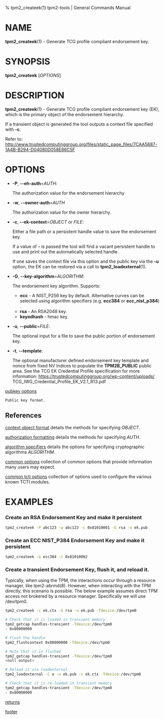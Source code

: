 % tpm2_createek(1) tpm2-tools | General Commands Manual

# NAME

**tpm2_createek**(1) - Generate TCG profile compliant endorsement key.

# SYNOPSIS

**tpm2_createek** [*OPTIONS*]

# DESCRIPTION

**tpm2_createek**(1) - Generate TCG profile compliant endorsement key (EK),
which is the primary object of the endorsement hierarchy.

If a transient object is generated the tool outputs a context file specified
with **-c**.

Refer to:
<http://www.trustedcomputinggroup.org/files/static_page_files/7CAA5687-1A4B-B294-D04080D058E86C5F>

# OPTIONS

  * **-P**, **\--eh-auth**=_AUTH_:

    The authorization value for the endorsement hierarchy

  * **-w**, **\--owner-auth**=_AUTH_

    The authorization value for the owner hierarchy.

  * **-c**, **\--ek-context**=_OBJECT_ or _FILE_:

    Either a file path or a persistent handle value to save the endorsement key.

    If a value of **-** is passed the tool will find a vacant persistent handle
    to use and print out the automatically selected handle.

    If one saves the context file via this option and the public key via the
    **-u** option, the EK can be restored via a call to **tpm2_loadexternal**(1).

  * **-G**, **\--key-algorithm**=_ALGORITHM_:

    The endorsement key algorithm. Supports:
    * **ecc** - A NIST_P256 key by default. Alternative curves can be selected
      using algorithm specifiers (e.g. **ecc384** or **ecc_nist_p384**) .
    * **rsa** - An RSA2048 key.
    * **keyedhash** - hmac key.

  * **-u**, **\--public**=_FILE_:

    The optional input for a file to save the public portion of endorsement key.

  * **-t**, **\--template**:

    The optional manufacturer defined endorsement key template and nonce from
    fixed NV Indices to populate the **TPM2B_PUBLIC** public area.
    See the TCG EK Credential Profile specification for more information:
    https://trustedcomputinggroup.org/wp-content/uploads/
    TCG_IWG_Credential_Profile_EK_V2.1_R13.pdf

[pubkey options](common/pubkey.md)

    Public key format.

## References

[context object format](common/ctxobj.md) details the methods for specifying
_OBJECT_.

[authorization formatting](common/authorizations.md) details the methods for
specifying _AUTH_.

[algorithm specifiers](common/alg.md) details the options for specifying
cryptographic algorithms _ALGORITHM_.

[common options](common/options.md) collection of common options that provide
information many users may expect.

[common tcti options](common/tcti.md) collection of options used to configure
the various known TCTI modules.

# EXAMPLES

### Create an RSA Endorsement Key and make it persistent
```bash
tpm2_createek -P abc123 -w abc123 -c 0x81010001 -G rsa -u ek.pub
```

### Create an ECC NIST_P384 Endorsement Key and make it persistent
```bash
tpm2_createek -G ecc384 -c 0x81010002
```

### Create a transient Endorsement Key, flush it, and reload it.
Typically, when using the TPM, the interactions occur through a resource
manager, like tpm2-abrmd(8).  However, when interacting with the TPM directly,
this scenario is possible. The below example assumes direct TPM access not
brokered by a resource manager. Specifically we will use /dev/tpm0.

```bash
tpm2_createek -c ek.ctx -G rsa -u ek.pub -Tdevice:/dev/tpm0 

# Check that it is loaded in transient memory
tpm2_getcap handles-transient -Tdevice:/dev/tpm0 
- 0x80000000

# Flush the handle
tpm2_flushcontext 0x80000000 -Tdevice:/dev/tpm0

# Note that it is flushed
tpm2_getcap handles-transient -Tdevice:/dev/tpm0
<null output>

# Reload it via loadexternal
tpm2_loadexternal -C o -u ek.pub -c ek.ctx -Tdevice:/dev/tpm0

# Check that it is re-loaded in transient memory
tpm2_getcap handles-transient -Tdevice:/dev/tpm0
- 0x80000000

```

[returns](common/returns.md)

[footer](common/footer.md)
